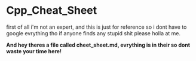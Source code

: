 # Cpp_Cheat_Sheet

first of all i'm not an expert, and this is just for reference so i dont have to google evrything tho if anyone finds any stupid shit please holla at me. 

**And hey theres a file called cheet_sheet.md, evrything is in their so dont waste your time here!**
